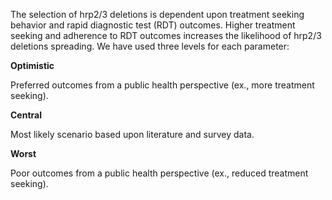 The selection of hrp2\/3 deletions is dependent upon treatment seeking behavior and rapid diagnostic test (RDT) outcomes. Higher treatment seeking and adherence to RDT outcomes increases the likelihood of hrp2\/3 deletions spreading. We have used three levels for each parameter:

**Optimistic**

Preferred outcomes from a public health perspective (ex., more treatment seeking).

**Central**

Most likely scenario based upon literature and survey data.

**Worst**

Poor outcomes from a public health perspective (ex., reduced treatment seeking).